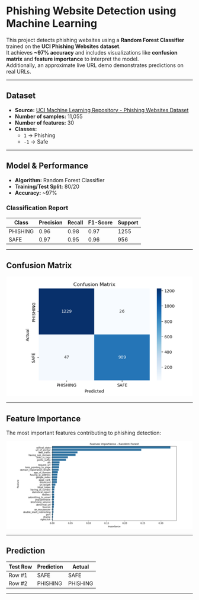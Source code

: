 # Phishing Website Detection using Machine Learning

This project detects phishing websites using a **Random Forest Classifier** trained on the **UCI Phishing Websites dataset**.  
It achieves **~97% accuracy** and includes visualizations like **confusion matrix** and **feature importance** to interpret the model.  
Additionally, an approximate live URL demo demonstrates predictions on real URLs.

---

## Dataset

- **Source:** [UCI Machine Learning Repository - Phishing Websites Dataset](https://archive.ics.uci.edu/ml/datasets/Phishing+Websites)  
- **Number of samples:** 11,055  
- **Number of features:** 30  
- **Classes:** 
  - `1` → Phishing  
  - `-1` → Safe  

---

## Model & Performance

- **Algorithm:** Random Forest Classifier  
- **Training/Test Split:** 80/20  
- **Accuracy:** ~97%  

### Classification Report

| Class     | Precision | Recall | F1-Score | Support |
|-----------|----------|--------|----------|---------|
| PHISHING  | 0.96     | 0.98   | 0.97     | 1255    |
| SAFE      | 0.97     | 0.95   | 0.96     | 956     |

---

## Confusion Matrix

![Confusion Matrix](confusion_matrix.png)

---

## Feature Importance

The most important features contributing to phishing detection:

![Feature Importance](feature_importance.png)

---

## Prediction

| Test Row | Prediction | Actual |
|----------|------------|--------|
| Row #1   | SAFE       | SAFE   |
| Row #2   | PHISHING   | PHISHING |

---

